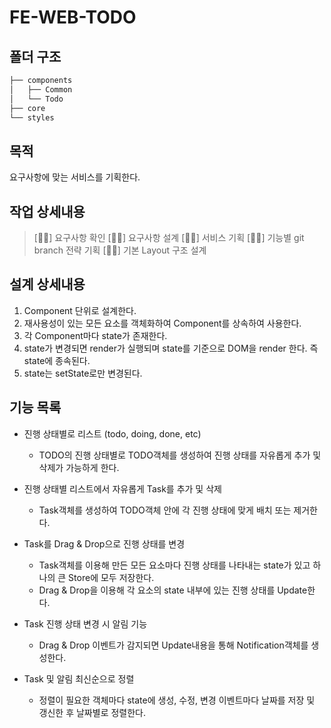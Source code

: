 # FE-WEB-TODO

## 폴더 구조

```bash
├── components
│   ├── Common
│   └── Todo
├── core
└── styles
```

## 목적

요구사항에 맞는 서비스를 기획한다.

## 작업 상세내용

> [🙆‍♂️] 요구사항 확인
> [🙆‍♂️] 요구사항 설계
> [🙆‍♂️] 서비스 기획
> [🙆‍♂️] 기능별 git branch 전략 기획
> [🙆‍♂️] 기본 Layout 구조 설계

## 설계 상세내용

1. Component 단위로 설계한다.
2. 재사용성이 있는 모든 요소를 객체화하여 Component를 상속하여 사용한다.
3. 각 Component마다 state가 존재한다.
4. state가 변경되면 render가 실행되며 state를 기준으로 DOM을 render 한다. 즉 state에 종속된다.
5. state는 setState로만 변경된다.

## 기능 목록

- 진행 상태별로 리스트 (todo, doing, done, etc)

  - TODO의 진행 상태별로 TODO객체를 생성하여 진행 상태를 자유롭게 추가 및 삭제가 가능하게 한다.

- 진행 상태별 리스트에서 자유롭게 Task를 추가 및 삭제

  - Task객체를 생성하여 TODO객체 안에 각 진행 상태에 맞게 배치 또는 제거한다.

- Task를 Drag & Drop으로 진행 상태를 변경

  - Task객체를 이용해 만든 모든 요소마다 진행 상태를 나타내는 state가 있고 하나의 큰 Store에 모두 저장한다.
  - Drag & Drop을 이용해 각 요소의 state 내부에 있는 진행 상태를 Update한다.

- Task 진행 상태 변경 시 알림 기능

  - Drag & Drop 이벤트가 감지되면 Update내용을 통해 Notification객체를 생성한다.

- Task 및 알림 최신순으로 정렬
  - 정렬이 필요한 객체마다 state에 생성, 수정, 변경 이벤트마다 날짜를 저장 및 갱신한 후 날짜별로 정렬한다.